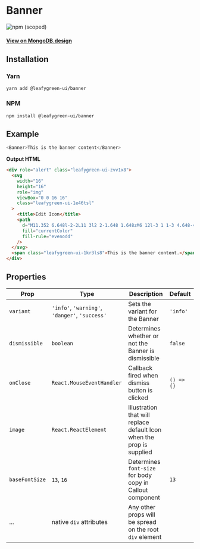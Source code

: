 # Banner

![npm (scoped)](https://img.shields.io/npm/v/@leafygreen-ui/banner.svg)

#### [View on MongoDB.design](https://www.mongodb.design/component/banner/example/)

## Installation

### Yarn

```shell
yarn add @leafygreen-ui/banner
```

### NPM

```shell
npm install @leafygreen-ui/banner
```

## Example

```js
<Banner>This is the banner content</Banner>
```

**Output HTML**

```html
<div role="alert" class="leafygreen-ui-zvv1x8">
  <svg
    width="16"
    height="16"
    role="img"
    viewBox="0 0 16 16"
    class="leafygreen-ui-1e46tsl"
  >
    <title>Edit Icon</title>
    <path
      d="M11.352 6.648l-2-2L11 3l2 2-1.648 1.648zM6 12l-3 1 1-3 4.648-4.648 2 2L6 12z"
      fill="currentColor"
      fill-rule="evenodd"
    />
  </svg>
  <span class="leafygreen-ui-1kr3ls8">This is the banner content.</span>
</div>
```

## Properties

| Prop           | Type                                           | Description                                                           | Default    |
| -------------- | ---------------------------------------------- | --------------------------------------------------------------------- | ---------- |
| `variant`      | `'info'`, `'warning'`, `'danger'`, `'success'` | Sets the variant for the Banner                                       | `'info'`   |
| `dismissible`  | `boolean`                                      | Determines whether or not the Banner is dismissible                   | `false`    |
| `onClose`      | `React.MouseEventHandler`                      | Callback fired when dismiss button is clicked                         | `() => {}` |
| `image`        | `React.ReactElement`                           | Illustration that will replace default Icon when the prop is supplied |            |
| `baseFontSize` | `13`, `16`                                     | Determines `font-size` for body copy in Callout component             | `13`       |
| ...            | native `div` attributes                        | Any other props will be spread on the root `div` element              |            |
